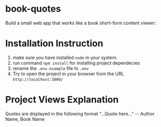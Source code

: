 # book-quotes
Build a small web app that works like a book short-form content viewer:


# Installation Instruction
1. make sure you have installed `node` in your system.
2. run command `npm install` for installing project dependecies
3. rename the `.env.example` file to `.env`
4. Try to open the project in your browser from the URL `http://localhost:3000/`

# Project Views Explanation
Quotes are displayed in the following format
"...Quote here..."
-- Author Name, Book Name
